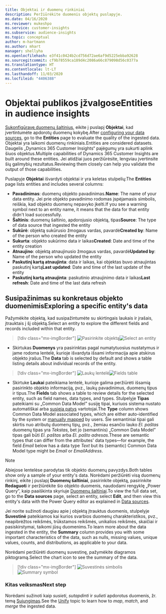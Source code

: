 ```yaml
---
title: Objektai ir duomenų rinkiniai
description: Peržiūrėkite duomenis objektų puslapyje.
ms.date: 04/16/2020
ms.reviewer: mukeshpo
ms.service: customer-insights
ms.subservice: audience-insights
ms.topic: conceptual
author: m-hartmann
ms.author: mhart
manager: shellyha
ms.openlocfilehash: e3f41c0424b2cd756d72ae6af9d5225ebba92628
ms.sourcegitcommit: cf9b78559ca189d4c2086a66c879098d56c0377a
ms.translationtype: HT
ms.contentlocale: lt-LT
ms.lasthandoff: 11/03/2020
ms.locfileid: "4406388"
---
```

# <a name="entities-in-audience-insights"></a><span data-ttu-id="27610-103">Objektai publikos įžvalgose</span><span class="sxs-lookup"><span data-stu-id="27610-103">Entities in audience insights</span></span>

<span data-ttu-id="27610-104">[Sukonfigūravę duomenų šaltinius](data-sources.md), eikite į puslapį **Objektai**, kad įvertintumėte apdorotų duomenų kokybę.</span><span class="sxs-lookup"><span data-stu-id="27610-104">After [configuring your data sources](data-sources.md), go to the **Entities** page to evaluate the quality of the ingested data.</span></span> <span data-ttu-id="27610-105">Objektai yra laikomi duomenų rinkiniais.</span><span class="sxs-lookup"><span data-stu-id="27610-105">Entities are considered datasets.</span></span> <span data-ttu-id="27610-106">Daugelis „Dynamics 365 Customer Insights“ pajėgumų yra sukurti aplink šiuos objektus.</span><span class="sxs-lookup"><span data-stu-id="27610-106">Multiple capabilities of Dynamics 365 Customer Insights are built around these entities.</span></span> <span data-ttu-id="27610-107">Jei atidžiai juos peržiūrėsite, lengviau įvertinsite šių galimybių rezultatus.</span><span class="sxs-lookup"><span data-stu-id="27610-107">Reviewing them closely can help you validate the output of those capabilities.</span></span>

<span data-ttu-id="27610-108">Puslapyje **Objektai** išvardyti objektai ir yra keletas stulpelių:</span><span class="sxs-lookup"><span data-stu-id="27610-108">The **Entities** page lists entities and includes several columns:</span></span>

- <span data-ttu-id="27610-109">**Pavadinimas**: duomenų objekto pavadinimas.</span><span class="sxs-lookup"><span data-stu-id="27610-109">**Name**: The name of your data entity.</span></span> <span data-ttu-id="27610-110">Jei prie objekto pavadinimo rodomas įspėjamasis simbolis, reiškia, kad objekto duomenų nepavyko įkelti.</span><span class="sxs-lookup"><span data-stu-id="27610-110">If you see a warning symbol next to an entity name, it means that the data for that entity didn't load successfully.</span></span>
- <span data-ttu-id="27610-111">**Šaltinis**: duomenų šaltinio, apdorojusio objektą, tipas</span><span class="sxs-lookup"><span data-stu-id="27610-111">**Source**: The type of data source that ingested the entity</span></span>
- <span data-ttu-id="27610-112">**Sukūrė**: objektą sukūrusio žmogaus vardas, pavardė</span><span class="sxs-lookup"><span data-stu-id="27610-112">**Created by**: Name of the person who created the entity</span></span>
- <span data-ttu-id="27610-113">**Sukurta**: objekto sukūrimo data ir laikas</span><span class="sxs-lookup"><span data-stu-id="27610-113">**Created**: Date and time of the entity creation</span></span>
- <span data-ttu-id="27610-114">**Atnaujino**: objektą atnaujinusio žmogaus vardas, pavardė</span><span class="sxs-lookup"><span data-stu-id="27610-114">**Updated by**: Name of the person who updated the entity</span></span>
- <span data-ttu-id="27610-115">**Paskutinį kartą atnaujinta**: data ir laikas, kai objektas buvo atnaujintas paskutinį kartą</span><span class="sxs-lookup"><span data-stu-id="27610-115">**Last updated**: Date and time of the last update of the entity</span></span>
- <span data-ttu-id="27610-116">**Paskutinį kartą atnaujinta**: paskutinio atnaujinimo data ir laikas</span><span class="sxs-lookup"><span data-stu-id="27610-116">**Last refresh**: Date and time of the last data refresh</span></span>

## <a name="exploring-a-specific-entitys-data"></a><span data-ttu-id="27610-117">Susipažinimas su konkretaus objekto duomenimis</span><span class="sxs-lookup"><span data-stu-id="27610-117">Exploring a specific entity's data</span></span>

<span data-ttu-id="27610-118">Pažymėkite objektą, kad susipažintumėte su skirtingais laukais ir įrašais, įtrauktais į šį objektą.</span><span class="sxs-lookup"><span data-stu-id="27610-118">Select an entity to explore the different fields and records included within that entity.</span></span>

> [!div class="mx-imgBorder"]
> <span data-ttu-id="27610-119">![Pasirinkite objektą](media/data-manager-entities-data.png "Pasirinkite objektą")</span><span class="sxs-lookup"><span data-stu-id="27610-119">![Select an entity](media/data-manager-entities-data.png "Select an entity")</span></span>

- <span data-ttu-id="27610-120">Skirtukas **Duomenys** yra pasirinktas pagal numatytuosius nustatymus ir jame rodoma lentelė, kurioje išvardyta išsami informacija apie atskirus objekto įrašus.</span><span class="sxs-lookup"><span data-stu-id="27610-120">The **Data** tab is selected by default and shows a table listing details about individual records of the entity.</span></span>

> [!div class="mx-imgBorder"]
> <span data-ttu-id="27610-121">![Laukų lentelė](media/data-manager-entities-fields.PNG "Laukų lentelė")</span><span class="sxs-lookup"><span data-stu-id="27610-121">![Fields table](media/data-manager-entities-fields.PNG "Fields table")</span></span>

- <span data-ttu-id="27610-122">Skirtuke **Laukai** pateikiama lentelė, kurioje galima peržiūrėti išsamią pasirinkto objekto informaciją, pvz., laukų pavadinimus, duomenų tipus ir tipus.</span><span class="sxs-lookup"><span data-stu-id="27610-122">The **Fields** tab shows a table to review details for the selected entity, such as field names, data types, and types.</span></span> <span data-ttu-id="27610-123">Stulpelyje **Tipas** pateikiami su „Common Data Model” susiję tipai, kuriuos sistema nustato automatiškai arba [susieja patys](map-entities.md) vartotojai.</span><span class="sxs-lookup"><span data-stu-id="27610-123">The **Type** column shows Common Data Model associated types, which are either auto-identified by the system or [manually mapped](map-entities.md) by users.</span></span> <span data-ttu-id="27610-124">Šie semantiniai tipai gali skirtis nuo atributų duomenų tipų, pvz., žemiau esančio lauko *El. paštas* duomenų tipas yra *Tekstas*, bet jo (semantinis) „Common Data Model” tipas gali būti *El. paštas* arba *El. pašto adresas*.</span><span class="sxs-lookup"><span data-stu-id="27610-124">These are semantic types that can differ from the attributes' data types—for example, the field *Email* below has a data type *Text* but its (semantic) Common Data Model type might be *Email* or *EmailAddress*.</span></span>

> [!NOTE]
> <span data-ttu-id="27610-125">Abiejose lentelėse parodytas tik objekto duomenų pavyzdys.</span><span class="sxs-lookup"><span data-stu-id="27610-125">Both tables show only a sample of your entity's data.</span></span> <span data-ttu-id="27610-126">Norėdami peržiūrėti visą duomenų rinkinį, eikite į puslapį **Duomenų šaltiniai**, pasirinkite objektą, pasirinkite **Redaguoti** ir peržiūrėkite šio objekto duomenis, naudodami rengyklę „Power Query”, kaip paaiškinta skyriuje [Duomenų šaltiniai](data-sources.md).</span><span class="sxs-lookup"><span data-stu-id="27610-126">To view the full data set, go to the **Data sources** page, select an entity, select **Edit**, and then view this entity's data with the Power Query editor as explained in [Data sources](data-sources.md).</span></span>

<span data-ttu-id="27610-127">Jei norite sužinoti daugiau apie į objektą įtrauktus duomenis, stulpelyje **Suvestinė** pateikiamos kai kurios svarbios duomenų charakteristikos, pvz., neapibrėžtos reikšmės, trūkstamos reikšmės, unikalios reikšmės, skaičiai ir pasiskirstymai, taikomi jūsų duomenims.</span><span class="sxs-lookup"><span data-stu-id="27610-127">To learn more about the data ingested in the entity, the **Summary** column provides you with some important characteristics of the data, such as nulls, missing values, unique values, counts, and distributions, as applicable to your data.</span></span>

<span data-ttu-id="27610-128">Norėdami peržiūrėti duomenų suvestinę, pažymėkite diagramos piktogramą.</span><span class="sxs-lookup"><span data-stu-id="27610-128">Select the chart icon to see the summary of the data.</span></span>

> [!div class="mx-imgBorder"]
> <span data-ttu-id="27610-129">![Suvestinės simbolis](media/data-manager-entities-summary.png "Duomenų suvestinės lentelė")</span><span class="sxs-lookup"><span data-stu-id="27610-129">![Summary symbol](media/data-manager-entities-summary.png "Data summary table")</span></span>

### <a name="next-step"></a><span data-ttu-id="27610-130">Kitas veiksmas</span><span class="sxs-lookup"><span data-stu-id="27610-130">Next step</span></span>

<span data-ttu-id="27610-131">Norėdami sužinoti kaip *susieti*, *sutapdinti* ir *sulieti* apdorotus duomenis, žr. temą [Sujungimas](data-unification.md).</span><span class="sxs-lookup"><span data-stu-id="27610-131">See the [Unify](data-unification.md) topic to learn how to *map*, *match*, and *merge* the ingested data.</span></span>
